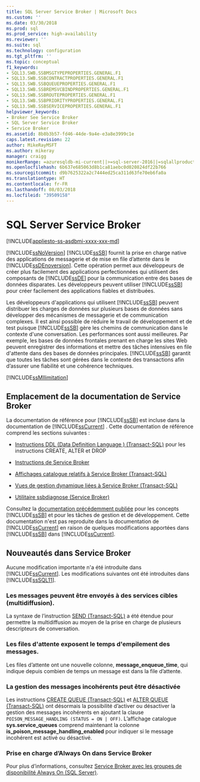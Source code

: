 ```yaml
---
title: SQL Server Service Broker | Microsoft Docs
ms.custom: ''
ms.date: 03/30/2018
ms.prod: sql
ms.prod_service: high-availability
ms.reviewer: ''
ms.suite: sql
ms.technology: configuration
ms.tgt_pltfrm: ''
ms.topic: conceptual
f1_keywords:
- SQL13.SWB.SSBMSGTYPEPROPERTIES.GENERAL.F1
- SQL13.SWB.SSBCONTRACTPROPERTIES.GENERAL.F1
- SQL13.SWB.SSBQUEUEPROPERTIES.GENERAL.F1
- SQL13.SWB.SSBREMSVCBINDPROPERTIES.GENERAL.F1
- SQL13.SWB.SSBROUTEPROPERTIES.GENERAL.F1
- SQL13.SWB.SSBPRIORITYPROPERTIES.GENERAL.F1
- SQL13.SWB.SSBSERVICEPROPERTIES.GENERAL.F1
helpviewer_keywords:
- Broker See Service Broker
- SQL Server Service Broker
- Service Broker
ms.assetid: 8b8b3b57-fd46-44de-9a4e-e3a8e3999c1e
caps.latest.revision: 22
author: MikeRayMSFT
ms.author: mikeray
manager: craigg
monikerRange: =azuresqldb-mi-current||>=sql-server-2016||=sqlallproducts-allversions||>=sql-server-linux-2017
ms.openlocfilehash: 6b637e685063d8b1ca81aebc0d020824df22b766
ms.sourcegitcommit: d9b7625322a2c7444ed25ca311d63fe70eb6fa0a
ms.translationtype: HT
ms.contentlocale: fr-FR
ms.lasthandoff: 08/03/2018
ms.locfileid: "39509158"
---
```

# <a name="sql-server-service-broker"></a>SQL Server Service Broker
[!INCLUDE[appliesto-ss-asdbmi-xxxx-xxx-md](../../includes/appliesto-ss-asdbmi-xxxx-xxx-md.md)]

  [!INCLUDE[ssNoVersion](../../includes/ssnoversion-md.md)] [!INCLUDE[ssSB](../../includes/sssb-md.md)] fournit la prise en charge native des applications de messagerie et de mise en file d’attente dans le [!INCLUDE[ssDEnoversion](../../includes/ssdenoversion-md.md)]. Cette opération permet aux développeurs de créer plus facilement des applications perfectionnées qui utilisent des composants de [!INCLUDE[ssDE](../../includes/ssde-md.md)] pour la communication entre des bases de données disparates. Les développeurs peuvent utiliser [!INCLUDE[ssSB](../../includes/sssb-md.md)] pour créer facilement des applications fiables et distribuées.  
  
 Les développeurs d'applications qui utilisent [!INCLUDE[ssSB](../../includes/sssb-md.md)] peuvent distribuer les charges de données sur plusieurs bases de données sans développer des mécanismes de messagerie et de communication complexes. Il est ainsi possible de réduire le travail de développement et de test puisque [!INCLUDE[ssSB](../../includes/sssb-md.md)] gère les chemins de communication dans le contexte d'une conversation. Les performances sont aussi meilleures. Par exemple, les bases de données frontales prenant en charge les sites Web peuvent enregistrer des informations et mettre des tâches intensives en file d'attente dans des bases de données principales. [!INCLUDE[ssSB](../../includes/sssb-md.md)] garantit que toutes les tâches sont gérées dans le contexte des transactions afin d’assurer une fiabilité et une cohérence techniques.  

[!INCLUDE[ssMIlimitation](../../includes/sql-db-mi-limitation.md)]
  
## <a name="where-is-the-documentation-for-service-broker"></a>Emplacement de la documentation de Service Broker  
 La documentation de référence pour [!INCLUDE[ssSB](../../includes/sssb-md.md)] est incluse dans la documentation de [!INCLUDE[ssCurrent](../../includes/sscurrent-md.md)] . Cette documentation de référence comprend les sections suivantes :  
  
-   [Instructions DDL &#40;Data Definition Language &#41; &#40;Transact-SQL&#41;](~/mdx/mdx-data-definition-statements-mdx.md) pour les instructions CREATE, ALTER et DROP  
  
-   [Instructions de Service Broker](../../t-sql/statements/service-broker-statements.md)  
  
-   [Affichages catalogue relatifs à Service Broker &#40;Transact-SQL&#41;](../../relational-databases/system-catalog-views/service-broker-catalog-views-transact-sql.md)  
  
-   [Vues de gestion dynamique liées à Service Broker &#40;Transact-SQL&#41;](../../relational-databases/system-dynamic-management-views/service-broker-related-dynamic-management-views-transact-sql.md)  
  
-   [Utilitaire ssbdiagnose &#40;Service Broker&#41;](../../tools/ssbdiagnose/ssbdiagnose-utility-service-broker.md)  
  
 Consultez la [documentation précédemment publiée](http://go.microsoft.com/fwlink/?LinkId=231312) pour les concepts [!INCLUDE[ssSB](../../includes/sssb-md.md)] et pour les tâches de gestion et de développement. Cette documentation n'est pas reproduite dans la documentation de [!INCLUDE[ssCurrent](../../includes/sscurrent-md.md)] en raison de quelques modifications apportées dans [!INCLUDE[ssSB](../../includes/sssb-md.md)] dans [!INCLUDE[ssCurrent](../../includes/sscurrent-md.md)].  
  
## <a name="whats-new-in-service-broker"></a>Nouveautés dans Service Broker  
 Aucune modification importante n'a été introduite dans [!INCLUDE[ssCurrent](../../includes/sscurrent-md.md)].  Les modifications suivantes ont été introduites dans [!INCLUDE[ssSQL11](../../includes/sssql11-md.md)].  
  
### <a name="messages-can-be-sent-to-multiple-target-services-multicast"></a>Les messages peuvent être envoyés à des services cibles (multidiffusion).  
 La syntaxe de l’instruction [SEND &#40;Transact-SQL&#41;](../../t-sql/statements/send-transact-sql.md) a été étendue pour permettre la multidiffusion au moyen de la prise en charge de plusieurs descripteurs de conversation.  
  
### <a name="queues-expose-the-message-enqueued-time"></a>Les files d'attente exposent le temps d'empilement des messages.  
 Les files d’attente ont une nouvelle colonne, **message_enqueue_time**, qui indique depuis combien de temps un message est dans la file d’attente.  
  
### <a name="poison-message-handling-can-be-disabled"></a>La gestion des messages incohérents peut être désactivée  
 Les instructions [CREATE QUEUE &#40;Transact-SQL&#41;](../../t-sql/statements/create-queue-transact-sql.md) et [ALTER QUEUE &#40;Transact-SQL&#41;](../../t-sql/statements/alter-queue-transact-sql.md) ont désormais la possibilité d’activer ou désactiver la gestion des messages incohérents en ajoutant la clause `POISON_MESSAGE_HANDLING (STATUS = ON | OFF)`. L’affichage catalogue **sys.service_queues** comprend maintenant la colonne **is_poison_message_handling_enabled** pour indiquer si le message incohérent est activé ou désactivé.  
  
### <a name="always-on-support-in-service-broker"></a>Prise en charge d’Always On dans Service Broker  
 Pour plus d’informations, consultez [Service Broker avec les groupes de disponibilité Always On (SQL Server)](../../database-engine/availability-groups/windows/service-broker-with-always-on-availability-groups-sql-server.md).  
  
  

